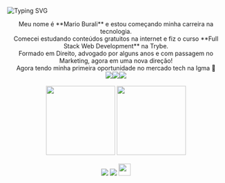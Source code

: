 ![Typing SVG](https://readme-typing-svg.demolab.com?font=&weight=600&size=27&pause=1000&color=42C920&random=false&width=580&lines=console.log('Ciao!+Seja+bem+vindo!'))
<div align="center">
Meu nome é **Mario Burali** e estou começando minha carreira na tecnologia. <br>
Comecei estudando conteúdos gratuitos na internet e fiz o curso **Full Stack Web Development** na Trybe. <br>
Formado em Direito, advogado por alguns anos e com passagem no Marketing, agora em uma nova direção! <br>
Agora tendo minha primeira oportunidade no mercado tech na Igma 🌋 <br>
</div>
<div align="center">
<img src="https://media.giphy.com/media/sULKEgDMX8LcI/giphy.gif" alt: matrix/><img src="https://media.giphy.com/media/sULKEgDMX8LcI/giphy.gif" alt: matrix/><img src="https://media.giphy.com/media/sULKEgDMX8LcI/giphy.gif" alt: matrix/>
</div>



<br>

<!-- GITHUB STATUS -->
<div align="center">
  <img height="160em" src="https://github-readme-stats.vercel.app/api?username=marioburali&show_icons=true&theme=gruvbox&include_all_commits=true&count_private=true"/>
  <img height="160em" src="https://github-readme-stats.vercel.app/api/top-langs/?username=marioburali&layout=compact&langs_count=10&theme=gruvbox"/>

  <!-- TEMAS: dark, radical, merko, gruvbox, tokyonight, onedark, cobalt, synthwave, highcontrast, dracula -->
</div>

<br>

<!-- REDES SOCIAIS -->
<div align="center">
  <a href="https://instagram.com/marioburali" target="_blank"><img src="https://img.shields.io/badge/-Instagram-%23E4405F?style=for-the-badge&logo=instagram&logoColor=white" target="_blank"></a>
  <a href="https://www.linkedin.com/in/marioaugustoburali/" target="_blank"><img src="https://img.shields.io/badge/-LinkedIn-%230077B5?style=for-the-badge&logo=linkedin&logoColor=white" target="_blank"></a>  
   <a href="mailto:marioaugustoburali@gmail.com" target="_blank"><img src="https://play-lh.googleusercontent.com/D1Dz2BjPYev_oyksKXsdtAS66a_2Ql-sklpzTnwR9lqnDG_P5lAJEtfR70FudJ0XMA=s48-rw" style='width: 28px' target="_blank"></a>  
  
</div>
